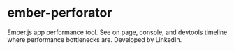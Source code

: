 # ember-perforator
Ember.js app performance tool. See on page, console, and devtools timeline where performance bottlenecks are. Developed by LinkedIn.
